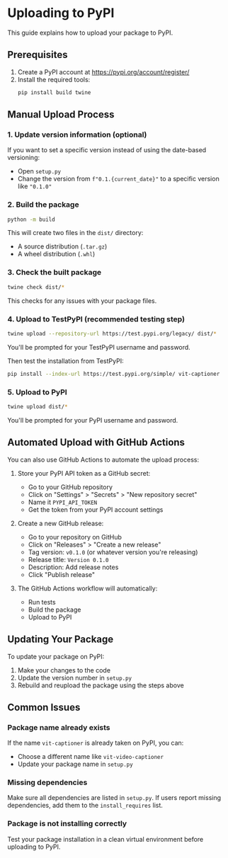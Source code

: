 # Uploading to PyPI

This guide explains how to upload your package to PyPI.

## Prerequisites

1. Create a PyPI account at https://pypi.org/account/register/
2. Install the required tools:
   ```bash
   pip install build twine
   ```

## Manual Upload Process

### 1. Update version information (optional)

If you want to set a specific version instead of using the date-based versioning:

- Open `setup.py`
- Change the version from `f"0.1.{current_date}"` to a specific version like `"0.1.0"`

### 2. Build the package

```bash
python -m build
```

This will create two files in the `dist/` directory:
- A source distribution (`.tar.gz`)
- A wheel distribution (`.whl`)

### 3. Check the built package

```bash
twine check dist/*
```

This checks for any issues with your package files.

### 4. Upload to TestPyPI (recommended testing step)

```bash
twine upload --repository-url https://test.pypi.org/legacy/ dist/*
```

You'll be prompted for your TestPyPI username and password.

Then test the installation from TestPyPI:

```bash
pip install --index-url https://test.pypi.org/simple/ vit-captioner
```

### 5. Upload to PyPI

```bash
twine upload dist/*
```

You'll be prompted for your PyPI username and password.

## Automated Upload with GitHub Actions

You can also use GitHub Actions to automate the upload process:

1. Store your PyPI API token as a GitHub secret:
   - Go to your GitHub repository
   - Click on "Settings" > "Secrets" > "New repository secret"
   - Name it `PYPI_API_TOKEN`
   - Get the token from your PyPI account settings

2. Create a new GitHub release:
   - Go to your repository on GitHub
   - Click on "Releases" > "Create a new release"
   - Tag version: `v0.1.0` (or whatever version you're releasing)
   - Release title: `Version 0.1.0`
   - Description: Add release notes
   - Click "Publish release"

3. The GitHub Actions workflow will automatically:
   - Run tests
   - Build the package
   - Upload to PyPI

## Updating Your Package

To update your package on PyPI:

1. Make your changes to the code
2. Update the version number in `setup.py`
3. Rebuild and reupload the package using the steps above

## Common Issues

### Package name already exists

If the name `vit-captioner` is already taken on PyPI, you can:
- Choose a different name like `vit-video-captioner`
- Update your package name in `setup.py`

### Missing dependencies

Make sure all dependencies are listed in `setup.py`. If users report missing dependencies, add them to the `install_requires` list.

### Package is not installing correctly

Test your package installation in a clean virtual environment before uploading to PyPI.